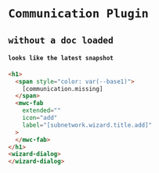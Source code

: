 # `Communication Plugin`

## `without a doc loaded`

####   `looks like the latest snapshot`

```html
<h1>
  <span style="color: var(--base1)">
    [communication.missing]
  </span>
  <mwc-fab
    extended=""
    icon="add"
    label="[subnetwork.wizard.title.add]"
  >
  </mwc-fab>
</h1>
<wizard-dialog>
</wizard-dialog>

```

